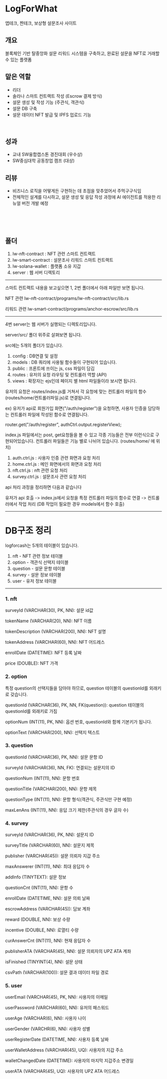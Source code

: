# LogForWhat 
앱테크, 짠테크, 보상형 설문조사 사이트
<br>

## 개요 
블록체인 기반 탈중앙화 설문 리워드 시스템을 구축하고, 완료된 설문을 NFT로 거래할 수 있는 플랫폼
<br>

## 맡은 역할 
- 리더
- 솔라나 스마트 컨트랙트 작성 (Escrow 결제 방식)
- 설문 생성 및 작성 기능 (주관식, 객관식)
- 설문 DB 구축 
- 설문 데이터 NFT 발급 및 IPFS 업로드 기능
<br>

## 성과
- 교내 SW융합캡스톤 경진대회 (우수상)
- SW중심대학 공동창업 캠프 (대상)

## 리뷰
- 비즈니스 로직을 어떻게든 구현하는 데 초점을 맞추었어서 주먹구구식임
- 전체적인 설계를 다시하고, 설문 생성 및 응답 작성 과정에 AI 에이전트를 적용한 리뉴얼 버전 개발 예정

<br><br><br>

## 폴더
1. lw-nft-contract : NFT 관련 스마트 컨트랙트
2. lw-smart-contract : 설문조사 리워드 스마트 컨트랙트
3. lw-solana-wallet : 플랫폼 소유 지갑
4. server : 웹 서버 디렉토리

<hr>
스마트 컨트랙트 내용을 보고싶으면 1, 2번 폴더에서 아래 파일만 보면 됩니다.

NFT 관련
lw-nft-contract/programs/lw-nft-contract/src/lib.rs

리워드 관련
lw-smart-contract/programs/anchor-escrow/src/lib.rs
<hr>
4번 server는 웹 서버가 실행되는 디렉토리입니다.

server/src/ 폴더 위주로 살펴보면 됩니다.

src에는 5개의 폴더가 있습니다.
1. config : DB연결 및 설정
2. models : DB 쿼리에 사용될 함수들이 구현되어 있습니다.
3. public : 프론트에 쓰이는 js, css 파일이 담김
4. routes : 유저의 요청 라우팅 및 컨트롤러 역할 (API)
5. views : 확장자는 ejs인데 페이지 별 html 파일들이라 보시면 됩니다.

유저의 요청은 routes/index.js를 거쳐서 각 요청에 맞는 컨트롤러 파일의 함수(routes/home/컨트롤러파일.js)로 연결됩니다. 

ex) 유저가 api로 회원가입 화면("/auth/register")을 요청하면, 사용자 인증을 담당하는 컨트롤러 파일에 작성된 함수로 연결됩니다.

router.get("/auth/register", authCtrl.output.registerView);

index.js 파일에서는 post, get요청들을 볼 수 있고 각종 기능들은 전부 이런식으로 구현되어있습니다.
컨트롤러 파일들은 기능 별로 나뉘어 있습니다. (routes/home/ 에 위치)
1. auth.ctrl.js : 사용자 인증 관련 화면과 요청 처리
2. home.ctrl.js : 메인 화면에서의 화면과 요청 처리
3. nft.ctrl.js : nft 관련 요청 처리
4. survey.ctrl.js : 설문조사 관련 요청 처리

api 처리 과정을 정리하면 다음과 같습니다

유저가 api 호출 -> index.js에서 요청을 특정 컨트롤러 파일의 함수로 연결 -> 컨트롤러에서 작업 처리 (DB 작업이 필요한 경우 models에서 함수 호출)

<hr>

# DB구조 정리


logforcash는 5개의 테이블이 있습니다.
1. nft - NFT 관련 정보 테이블
2. option - 객관식 선택지 테이블 
3. question - 설문 문항 테이블
4. survey - 설문 정보 테이블
5. user - 유저 정보 테이블

<hr>

### 1. nft

surveyId (VARCHAR(30), PK, NN): 설문 id값

tokenName (VARCHAR(20), NN): NFT 이름

tokenDescription (VARCHAR(200), NN): NFT 설명

tokenAddress (VARCHAR(60), NN): NFT 어드레스

enrollDate (DATETIME): NFT 등록 날짜

price (DOUBLE): NFT 가격

### 2. option

특정 question의 선택지들을 담아야 하므로, question 테이블의 questionId를 외래키로 갖습니다.

questionId (VARCHAR(36), PK, NN, FK(question)): question 테이블의 questionId를 외래키로 가짐

optionNum (INT(11), PK, NN): 옵션 번호, questionId와 함께 기본키가 됩니다.

optionText (VARCHAR(200), NN): 선택지 텍스트

### 3. question

questionId (VARCHAR(36), PK, NN): 설문 문항 ID

surveyId (VARCHAR(36), NN, FK): 연결되는 설문지의 ID

questionNum (INT(11), NN): 문항 번호

questionTitle (VARCHAR(200), NN): 문항 제목

questionType (INT(11), NN): 문항 형식(객관식, 주관식만 구현 예정)

maxLenAns (INT(11), NN): 응답 크기 제한(주관식의 경우 글자 수)

### 4. survey

surveyId (VARCHAR(36), PK, NN): 설문지 ID

surveyTitle (VARCHAR(60), NN): 설문지 제목

publisher (VARCHAR(45)): 설문 의뢰자 지갑 주소

maxAnswerer (INT(11), NN): 최대 응답자 수

addInfo (TINYTEXT): 설문 정보

questionCnt (INT(11), NN): 문항 수

enrollDate (DATETIME, NN): 설문 의뢰 날짜

escrowAddress (VARCHAR(45)): 담보 계좌

reward (DOUBLE, NN): 보상 수량

incentive (DOUBLE, NN): 로열티 수량

curAnswerCnt (INT(11), NN): 현재 응답자 수

publisherATA (VARCHAR(45), NN): 설문 의뢰자의 UPZ ATA 계좌

isFinished (TINYINT(4), NN): 설문 상태

csvPath (VARCHAR(100)): 설문 결과 데이터 파일 경로

### 5. user

userEmail (VARCHAR(45), PK, NN): 사용자의 이메일

userPassword (VARCHAR(60), NN): 유저의 패스워드

userAge (VARCHAR(6), NN): 사용자 나이

userGender (VARCHR(6), NN): 사용자 성별

userRegisterDate (DATETIME, NN): 사용자 등록 날짜

userWalletAddress (VARCHAR(45), UQ): 사용자의 지갑 주소

walletChangedDate (DATETIME): 사용자의 마지막 지갑주소 변경일

userATA (VARCHAR(45), UQ): 사용자의 UPZ ATA 어드레스
